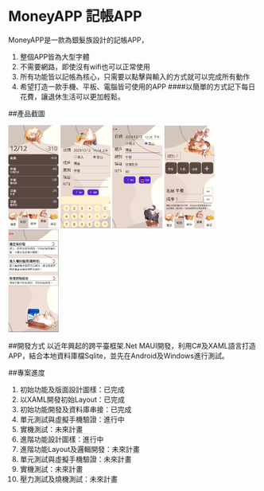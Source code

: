 # MoneyAPP 記帳APP
MoneyAPP是一款為銀髮族設計的記帳APP，
1. 整個APP皆為大型字體
2. 不需要網路，即使沒有wifi也可以正常使用
3. 所有功能皆以記帳為核心，只需要以點擊與輸入的方式就可以完成所有動作
4. 希望打造一款手機、平板、電腦皆可使用的APP
####以簡單的方式記下每日花費，讓退休生活可以更加輕鬆。

##產品截圖

<img src="https://github.com/s750022s/MoneyAPP_AfterGitignore/blob/main/Demo/HomePage.png?raw=true" width="20%" height="20%"/> <img src="https://github.com/s750022s/MoneyAPP_AfterGitignore/blob/main/Demo/AddPage.png?raw=true" width="20%" height="20%"/> <img src="https://github.com/s750022s/MoneyAPP_AfterGitignore/blob/main/Demo/RevisePage.png?raw=true" width="20%" height="20%"/> <img src="https://github.com/s750022s/MoneyAPP_AfterGitignore/blob/main/Demo/Setting.png?raw=true" width="20%" height="20%"/> <img src="https://github.com/s750022s/MoneyAPP_AfterGitignore/blob/main/Demo/Settings.png?raw=true" width="20%" height="20%"/>

##開發方式
以近年興起的跨平臺框架.Net MAUI開發，利用C#及XAML語言打造APP，結合本地資料庫檔Sqlite，並先在Android及Windows進行測試。

##專案進度
1. 初始功能及版面設計圖樣：已完成
2. 以XAML開發初始Layout：已完成
3. 初始功能開發及資料庫串接：已完成
4. 單元測試與虛擬手機驗證：進行中
5. 實機測試：未來計畫
6. 進階功能設計圖樣：進行中
7. 進階功能Layout及邏輯開發：未來計畫
8. 單元測試與虛擬手機驗證：未來計畫
9. 實機測試：未來計畫
10. 壓力測試及燒機測試：未來計畫
